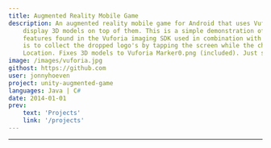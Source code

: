 ```yaml
---
title: Augmented Reality Mobile Game
description: An augmented reality mobile game for Android that uses Vuforia to track images and
    display 3D models on top of them. This is a simple demonstration of gaming elements using augmented reality
    features found in the Vuforia imaging SDK used in combination with the Unity game engine. Objective of the game
    is to collect the dropped logo's by tapping the screen while the character pathfinds it's way to your tapping
    Location. Fixes 3D models to Vuforia Marker0.png (included). Just start the app and make sure the marker is visible.
image: /images/vuforia.jpg
githost: https://github.com
user: jonnyhoeven
project: unity-augmented-game
languages: Java | C#
date: 2014-01-01
prev:
    text: 'Projects'
    link: '/projects'
---
```

---
